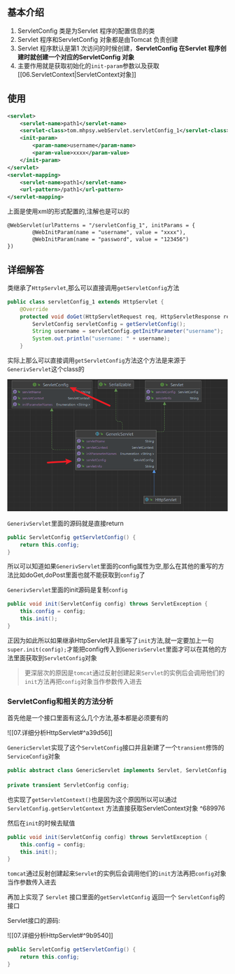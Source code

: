 ## 基本介绍

1. ServletConfig 类是为Servlet 程序的配置信息的类
2. Servlet 程序和ServletConfig 对象都是由Tomcat 负责创建
3. Servlet 程序默认是第1 次访问的时候创建，**ServletConfig 在Servlet 程序创建时就创建一个对应的ServletConfig 对象**
4. 主要作用就是获取初始化的`init-param`参数以及获取[[06.ServletContext|ServletContext对象]]

## 使用

```xml
<servlet>  
    <servlet-name>path1</servlet-name>  
    <servlet-class>tom.mhpsy.webServlet.servletConfig_1</servlet-class>  
    <init-param>        
	    <param-name>username</param-name>  
        <param-value>xxxx</param-value>  
    </init-param>  
</servlet>  
<servlet-mapping>  
    <servlet-name>path1</servlet-name>  
    <url-pattern>/path1</url-pattern>  
</servlet-mapping>
```

上面是使用xml的形式配置的,注解也是可以的

```
@WebServlet(urlPatterns = "/servletConfig_1", initParams = {  
        @WebInitParam(name = "username", value = "xxxx"),  
        @WebInitParam(name = "password", value = "123456")  
})
```

## 详细解答

类继承了`HttpServlet`,那么可以直接调用`getServletConfig`方法
```java
public class servletConfig_1 extends HttpServlet {  
    @Override  
    protected void doGet(HttpServletRequest req, HttpServletResponse resp) throws ServletException, IOException {  
        ServletConfig servletConfig = getServletConfig();  
        String username = servletConfig.getInitParameter("username");  
        System.out.println("username: " + username);  
    }
```

实际上那么可以直接调用`getServletConfig`方法这个方法是来源于`GenerivServlet`这个class的

![](03.%E5%90%8E%E7%AB%AF/01.Java/01.Tomcat&Servlet/assets/36ae2e8b196526cb30ad236a360d0226_MD5.png)

`GenerivServlet`里面的源码就是直接return
```java
public ServletConfig getServletConfig() {  
    return this.config;  
}
```

所以可以知道如果`GenerivServlet`里面的config属性为空,那么在其他的重写的方法比如doGet,doPost里面也就不能获取到`config`了

`GenerivServlet`里面的init源码是复制`config`
```java
public void init(ServletConfig config) throws ServletException {  
    this.config = config;  
    this.init();  
}
```

正因为如此所以如果继承HttpServlet并且重写了`init`方法,就一定要加上一句`super.init(config);`才能把config传入到`GenerivServlet`里面才可以在其他的方法里面获取到`ServletConfig`对象

>更深层次的原因是`tomcat`通过反射创建起来`Servlet`的实例后会调用他们的`init`方法再把`config`对象当作参数传入进去

### ServletConfig和相关的方法分析

首先他是一个接口里面有这么几个方法,基本都是必须要有的

![[07.详细分析HttpServlet#^a39d56]]


`GenericServlet`实现了这个`ServletConfig`接口并且新建了一个`transient`修饰的`ServiceConfig`对象
```java
public abstract class GenericServlet implements Servlet, ServletConfig, Serializable {

private transient ServletConfig config;
```

也实现了`getServletContext()`也是因为这个原因所以可以通过 `ServletConfig.getServletContext` 方法直接获取ServletContext对象 ^689976


然后在`init`的时候去赋值
```java
public void init(ServletConfig config) throws ServletException {  
    this.config = config;  
    this.init();  
}
```

`tomcat`通过反射创建起来`Servlet`的实例后会调用他们的`init`方法再把`config`对象当作参数传入进去

再加上实现了 `Servlet` 接口里面的`getServletConfig` 返回一个 `ServletConfig`的接口

Servlet接口的源码:

![[07.详细分析HttpServlet#^9b9540]]

```java
public ServletConfig getServletConfig() {  
    return this.config;  
}
```

